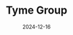 ---  
layout: startup_page  
title: "Tyme Group"  
id: "tyme.com"  
permalink: "/tymegrouptyme.com12162024/"  
website: "https://www.tyme.com/"  
funding_round: "Series D"  
funding_amount: "$250M"  
investors: "Nu Holdings, M&G Catalyst Fund, Existing shareholders"  
about: "Tyme Group operates a hybrid digital banking model combining online banking with physical service touchpoints. It focuses on emerging markets, offering checking and savings accounts, credit services, and cash advances. The company has 15 million customers across South Africa and the Philippines."  
markets: "Fintech, Banking, Financial Services"  
hq: "Singapore, Singapore, Singapore"  
founded_year: "2012"  
linkedin: "https://www.linkedin.com/company/tymebank"  
twitter: "https://twitter.com/tymebankza"  
instagram: ""  
facebook: "https://www.facebook.com/tymebankza"  
crunchbase: "https://www.crunchbase.com/organization/tymegroup"  
pitchbook: "https://pitchbook.com/profiles/company/108170-83"  

date_display: "16-Dec-2024"  
date: "2024-12-16"

# SEO Optimization  
meta_title: "Tyme Group - Series D Funding ($250M)"  
meta_description: "Tyme Group, Tyme Group operates a hybrid digital banking model combining online banking with physical service touchpoints. It focuses on emerging markets, offerin..."  
meta_keywords: "Tyme Group, Fintech, Banking, Financial Services, Series D funding"  
canonical_url: "https://startup.projectstartups.com/tymegrouptyme.com12162024/"  
---